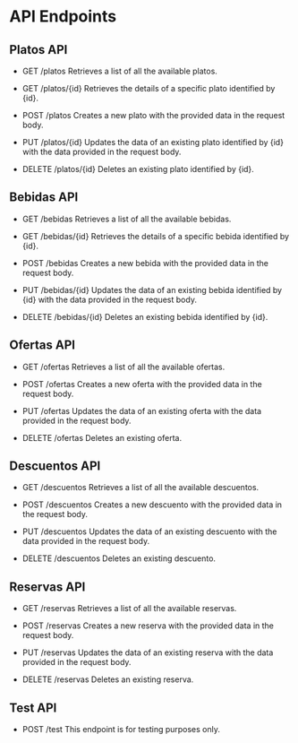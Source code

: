 # API Endpoints

## Platos API
- GET /platos
    Retrieves a list of all the available platos.
    
- GET /platos/{id}
    Retrieves the details of a specific plato identified by {id}.
    
- POST /platos
    Creates a new plato with the provided data in the request body.
    
- PUT /platos/{id}
    Updates the data of an existing plato identified by {id} with the data provided in the request body.
    
- DELETE /platos/{id}
    Deletes an existing plato identified by {id}.

## Bebidas API
- GET /bebidas
    Retrieves a list of all the available bebidas.
    
- GET /bebidas/{id}
    Retrieves the details of a specific bebida identified by {id}.
    
- POST /bebidas
    Creates a new bebida with the provided data in the request body.
    
- PUT /bebidas/{id}
    Updates the data of an existing bebida identified by {id} with the data provided in the request body.
    
- DELETE /bebidas/{id}
    Deletes an existing bebida identified by {id}.

## Ofertas API
- GET /ofertas
    Retrieves a list of all the available ofertas.
    
- POST /ofertas
    Creates a new oferta with the provided data in the request body.
    
- PUT /ofertas
    Updates the data of an existing oferta with the data provided in the request body.
    
- DELETE /ofertas
    Deletes an existing oferta.

## Descuentos API
- GET /descuentos
    Retrieves a list of all the available descuentos.
    
- POST /descuentos
    Creates a new descuento with the provided data in the request body.
    
- PUT /descuentos
    Updates the data of an existing descuento with the data provided in the request body.
    
- DELETE /descuentos
    Deletes an existing descuento.

## Reservas API
- GET /reservas
    Retrieves a list of all the available reservas.
    
- POST /reservas
    Creates a new reserva with the provided data in the request body.
    
- PUT /reservas
    Updates the data of an existing reserva with the data provided in the request body.
    
- DELETE /reservas
    Deletes an existing reserva.
## Test API
- POST /test
    This endpoint is for testing purposes only.